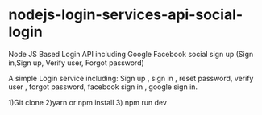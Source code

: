 # nodejs-login-services-api-social-login
Node JS Based Login API including Google Facebook social sign up (Sign in,Sign up, Verify user, Forgot password)

A simple Login service including: Sign up , sign in , reset password, verify user , forgot password, facebook sign in , google sign in.

1)Git clone
2)yarn or npm install
3) npm run dev
